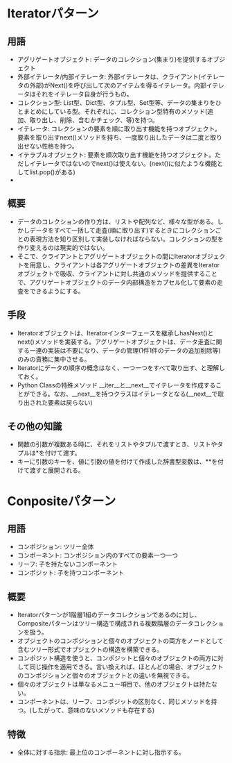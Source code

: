 # Iteratorパターン
## 用語
- アグリゲートオブジェクト: データのコレクション(集まり)を提供するオブジェクト
- 外部イテレータ/内部イテレータ: 外部イテレータは、クライアント(イテレータの外部)がNext()を呼び出して次のアイテムを得るイテレータ。内部イテレータはそれをイテレータ自身が行うもの。
- コレクション型: List型、Dict型、タプル型、Set型等、データの集まりをひとまとめにしている型。それぞれに、コレクション型特有のメソッド(追加、取り出し、削除、含むかチェック、等)を持つ。
- イテレータ: コレクションの要素を順に取り出す機能を持つオブジェクト。要素を取り出すnext()メソッドを持ち、一度取り出したデータは二度と取り出せない性格を持つ。
- イテラブルオブジェクト: 要素を順次取り出す機能を持つオブジェクト。ただしイテレータではないのでnext()は使えない。(next()に似たような機能としてlist.pop()がある)
- 
## 概要
- データのコレクションの作り方は、リストや配列など、様々な型がある。しかしデータをすべて一括して走査(順に取り出す)するときにコレクションごとの表現方法を知り区別して実装しなければならない。コレクションの型を作り変えるのは現実的ではない。
- そこで、クライアントとアグリゲートオブジェクトの間にIteratorオブジェクトを用意し、クライアントは各アグリゲートオブジェクトの差異をIteratorオブジェクトで吸収、クライアントに対し共通のメソッドを提供することで、アグリゲートオブジェクトのデータ内部構造をカプセル化して要素の走査をできるようにする。
## 手段
- Iteratorオブジェクトは、Iteratorインターフェースを継承しhasNext()とnext()メソッドを実装する。アグリゲートオブジェクトは、データ走査に関する一連の実装は不要になり、データの管理(1件1件のデータの追加削除等)のみの責務に集中させる。
- Iteratorにデータの順序の概念はなく、一つ一つをすべて取り出す、と理解しておく。
- Python Classの特殊メソッド __iter__と__next__でイテレータを作成することができる。なお、__next__を持つクラスはイテレータとなる(__next__で取り出された要素は戻らない)

## その他の知識
- 関数の引数が複数ある時に、それをリストやタプルで渡すとき、リストやタプルは*を付けて渡す。
- キーに引数のキーを、値に引数の値を付けて作成した辞書型変数は、**を付けて渡すと展開される。

# Conpositeパターン
## 用語
- コンポジション: ツリー全体
- コンポーネント: コンポジション内のすべての要素一つ一つ
- リーフ: 子を持たないコンポーネント
- コンポジット: 子を持つコンポーネント
## 概要
- Iteratorパターンが1階層1組のデータコレクションであるのに対し、Compositeパターンはツリー構造で構成される複数階層のデータコレクションを扱う。
- オプジェクトのコンポジションと個々のオブジェクトの両方をノードとして含むツリー形式でオブジェクトの構造を構築できる。
- コンポジット構造を使うと、コンポジットと個々のオブジェクトの両方に対して同じ操作を適用できる。言い換えれば、ほとんどの場合、オブジェクトのコンポジションと個々のオブジェクトとの違いを無視できる。
- 個々のオブジェクトは単なるメニュー項目で、他のオブジェクトは持たない。
- コンポーネントは、リーフ、コンポジットの区別なく、同じメソッドを持つ。(したがって、意味のないメソッドも存在する)

## 特徴
- 全体に対する指示: 最上位のコンポーネントに対し指示する。